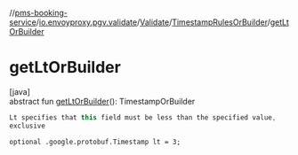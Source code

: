 //[pms-booking-service](../../../../index.md)/[io.envoyproxy.pgv.validate](../../index.md)/[Validate](../index.md)/[TimestampRulesOrBuilder](index.md)/[getLtOrBuilder](get-lt-or-builder.md)

# getLtOrBuilder

[java]\
abstract fun [getLtOrBuilder](get-lt-or-builder.md)(): TimestampOrBuilder

```kotlin
Lt specifies that this field must be less than the specified value,
exclusive

```
`optional .google.protobuf.Timestamp lt = 3;`